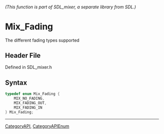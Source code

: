 ###### (This function is part of SDL_mixer, a separate library from SDL.)
# Mix_Fading

The different fading types supported

## Header File

Defined in SDL_mixer.h

## Syntax

```c
typedef enum Mix_Fading {
    MIX_NO_FADING,
    MIX_FADING_OUT,
    MIX_FADING_IN
} Mix_Fading;
```

----
[CategoryAPI](CategoryAPI), [CategoryAPIEnum](CategoryAPIEnum)

